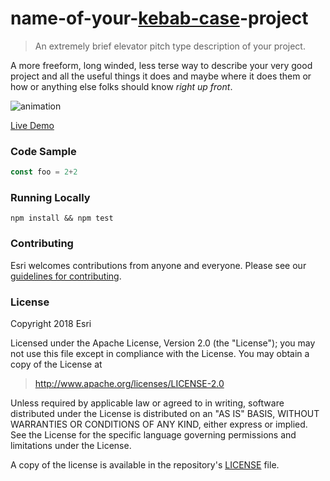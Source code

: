 # name-of-your-[kebab-case](http://wiki.c2.com/?KebabCase)-project

> An extremely brief elevator pitch type description of your project.

A more freeform, long winded, less terse way to describe your very good project and all the useful things it does and maybe where it does them or how or anything else folks should know _right up front_.

![animation](https://raw.githubusercontent.com/jgravois/lrm-esri/master//animation.gif)

[Live Demo](https://richiecarmichael.github.io/landsat2/index.html)

### Code Sample

```js
const foo = 2+2
```

### Running Locally

```
npm install && npm test
```

### Contributing

Esri welcomes contributions from anyone and everyone. Please see our [guidelines for contributing](https://github.com/Esri/contributing/blob/master/CONTRIBUTING.md).

### License

Copyright 2018 Esri

Licensed under the Apache License, Version 2.0 (the "License");
you may not use this file except in compliance with the License.
You may obtain a copy of the License at

> http://www.apache.org/licenses/LICENSE-2.0

Unless required by applicable law or agreed to in writing, software
distributed under the License is distributed on an "AS IS" BASIS,
WITHOUT WARRANTIES OR CONDITIONS OF ANY KIND, either express or implied.
See the License for the specific language governing permissions and
limitations under the License.

A copy of the license is available in the repository's [LICENSE](./LICENSE) file.